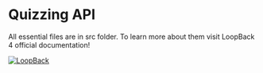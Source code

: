 # Quizzing API

All essential files are in src folder. To learn more about them visit LoopBack 4 official documentation!

[![LoopBack](https://github.com/strongloop/loopback-next/raw/master/docs/site/imgs/branding/Powered-by-LoopBack-Badge-(blue)-@2x.png)](http://loopback.io/)
